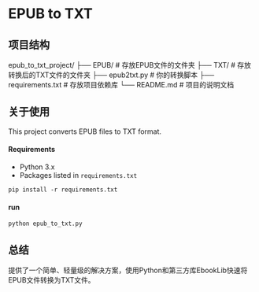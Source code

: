# EPUB to TXT 
## 项目结构
epub_to_txt_project/
├── EPUB/          # 存放EPUB文件的文件夹
├── TXT/           # 存放转换后的TXT文件的文件夹
├── epub2txt.py       # 你的转换脚本
├── requirements.txt       # 存放项目依赖库
└── README.md              # 项目的说明文档
## 关于使用
This project converts EPUB files to TXT format.
#### Requirements

- Python 3.x
- Packages listed in `requirements.txt`
```
pip install -r requirements.txt
```
#### run
```
python epub_to_txt.py 
```

## 总结
提供了一个简单、轻量级的解决方案，使用Python和第三方库EbookLib快速将EPUB文件转换为TXT文件。